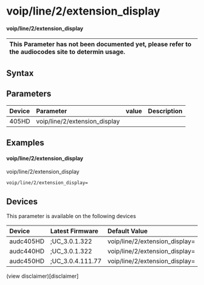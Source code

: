 ﻿---
description: voip/line/2/extension_display
search: false
---

# voip/line/2/extension_display

#### voip/line/2/extension_display


| This Parameter has not been documented yet, please refer to the audiocodes site to determin usage.  | 
| :--- |

## Syntax

## Parameters
|Device|Parameter|value|Description|
|:---|:---|:---|:---|
| 405HD | voip/line/2/extension_display |  |  |

## Examples
#### voip/line/2/extension_display

voip/line/2/extension_display

```
voip/line/2/extension_display=
```

## Devices
This parameter is available on the following devices

| Device | Latest Firmware | Default Value |
|:---|:---|:---|
| audc405HD | ;UC_3.0.1.322 | voip/line/2/extension_display= 
| audc440HD | ;UC_3.0.1.322 | voip/line/2/extension_display= 
| audc450HD | ;UC_3.0.4.111.77 | voip/line/2/extension_display= 

(view disclaimer)[disclaimer]
